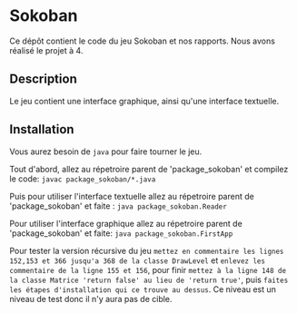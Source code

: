 # Sokoban 
Ce dépôt contient le code du jeu Sokoban et nos rapports. Nous avons réalisé le projet à 4.

## Description
Le jeu contient une interface graphique, ainsi qu'une interface textuelle.

## Installation
Vous aurez besoin de `java` pour faire tourner le jeu.

Tout d'abord, allez au répetroire parent de 'package_sokoban' et compilez le code:
`javac package_sokoban/*.java`

Puis pour utiliser l'interface textuelle allez au répetroire parent de 'package_sokoban' et faite :
`java package_sokoban.Reader`

Pour utiliser l'interface graphique allez au répetroire parent de 'package_sokoban' et faite:
`java package_sokoban.FirstApp`

Pour tester la version récursive du jeu `mettez en commentaire les lignes 152,153 et 366 jusqu'a 368 de la classe DrawLevel` et `enlevez les commentaire de la ligne 155 et 156`, pour finir `mettez à la ligne 148 de la classe Matrice 'return false' au lieu de 'return true'`, puis `faites les étapes d'installation qui ce trouve au dessus`. Ce niveau est un niveau de test donc il n'y aura pas de cible.
